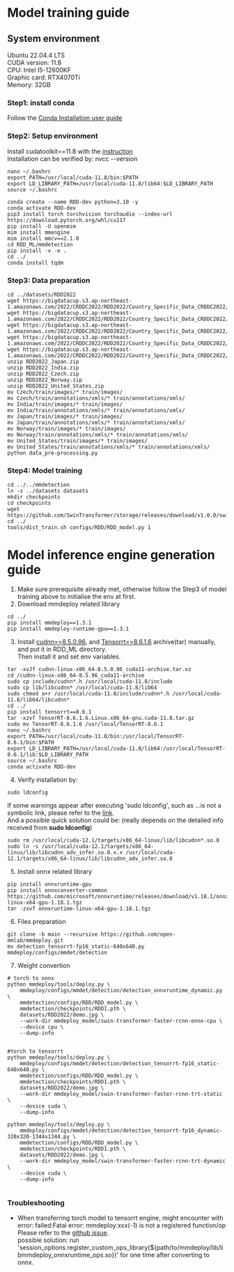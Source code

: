 # Model training guide

## **System environment**

Ubuntu 22.04.4 LTS\
CUDA version: 11.8\
CPU: Intel I5-12600KF\
Graphic card: RTX4070Ti\
Memory: 32GB

### Step1: install conda
Follow the [Conda Installation user guide](https://docs.conda.io/projects/conda/en/latest/user-guide/install/linux.html)
### Step2: Setup environment
Install cudatoolkit==11.8 with the [instruction](https://developer.nvidia.com/cuda-11-8-0-download-archive?target_os=Linux&target_arch=x86_64&Distribution=Ubuntu&target_version=22.04&target_type=runfile_local) \
Installation can be verified by: nvcc --version
```
nano ~/.bashrc
export PATH=/usr/local/cuda-11.8/bin:$PATH
export LD_LIBRARY_PATH=/usr/local/cuda-11.8/lib64:$LD_LIBRARY_PATH
source ~/.bashrc
```
```
conda create --name RDD-dev python=3.10 -y
conda activate RDD-dev
pip3 install torch torchvision torchaudio --index-url https://download.pytorch.org/whl/cu117
pip install -U openmim
mim install mmengine
mim install mmcv==2.1.0
cd RDD_ML/mmdetection
pip install -v -e .
cd ../
conda install tqdm
```

### Step3: Data preparation

```
cd ../datasets/RDD2022
wget https://bigdatacup.s3.ap-northeast-1.amazonaws.com/2022/CRDDC2022/RDD2022/Country_Specific_Data_CRDDC2022/RDD2022_Japan.zip
wget https://bigdatacup.s3.ap-northeast-1.amazonaws.com/2022/CRDDC2022/RDD2022/Country_Specific_Data_CRDDC2022/RDD2022_India.zip
wget https://bigdatacup.s3.ap-northeast-1.amazonaws.com/2022/CRDDC2022/RDD2022/Country_Specific_Data_CRDDC2022/RDD2022_Czech.zip
wget https://bigdatacup.s3.ap-northeast-1.amazonaws.com/2022/CRDDC2022/RDD2022/Country_Specific_Data_CRDDC2022/RDD2022_Norway.zip
wget https://bigdatacup.s3.ap-northeast-1.amazonaws.com/2022/CRDDC2022/RDD2022/Country_Specific_Data_CRDDC2022/RDD2022_United_States.zip
unzip RDD2022_Japan.zip
unzip RDD2022_India.zip
unzip RDD2022_Czech.zip
unzip RDD2022_Norway.zip
unzip RDD2022_United_States.zip
mv Czech/train/images/* train/images/
mv Czech/train/annotations/xmls/* train/annotations/xmls/
mv India/train/images/* train/images/
mv India/train/annotations/xmls/* train/annotations/xmls/
mv Japan/train/images/* train/images/
mv Japan/train/annotations/xmls/* train/annotations/xmls/
mv Norway/train/images/* train/images/
mv Norway/train/annotations/xmls/* train/annotations/xmls/
mv United_States/train/images/* train/images/
mv United_States/train/annotations/xmls/* train/annotations/xmls/
python data_pre-processing.py
```

### Step4: Model training

```
cd ../../mmdetection
ln -s ../datasets datasets
mkdir checkpoints
cd checkpoints
wget https://github.com/SwinTransformer/storage/releases/download/v1.0.0/swin_large_patch4_window7_224_22k.pth
cd ../
tools/dist_train.sh configs/RDD/RDD_model.py 1
```
# Model inference engine generation guide

1. Make sure prerequisite already met, otherwise follow the Step3 of model training above to initialise the env at first.
2. Download mmdeploy related library
```
cd ../
pip install mmdeploy==1.3.1
pip install mmdeploy-runtime-gpu==1.3.1
```
3. Install [cudnn==8.5.0.96](https://developer.nvidia.com/compute/cudnn/secure/8.5.0/local_installers/11.7/cudnn-linux-x86_64-8.5.0.96_cuda11-archive.tar.xz), and [Tensorrt==8.6.1.6](https://developer.nvidia.com/downloads/compute/machine-learning/tensorrt/secure/8.6.1/tars/TensorRT-8.6.1.6.Linux.x86_64-gnu.cuda-11.8.tar.gz) archive(tar) manually, and put it in RDD_ML directory. \
Then install it and set env variables.
```
tar -xvJf cudnn-linux-x86_64-8.5.0.96_cuda11-archive.tar.xz
cd /cudnn-linux-x86_64-8.5.96_cuda11-archive
sudo cp include/cudnn*.h /usr/local/cuda-11.8/include
sudo cp lib/libcudnn* /usr/local/cuda-11.8/lib64
sudo chmod a+r /usr/local/cuda-11.8/include/cudnn*.h /usr/local/cuda-11.8/lib64/libcudnn*
cd ../
pip install tensorrt==8.6.1
tar -xzvf TensorRT-8.6.1.6.Linux.x86_64-gnu.cuda-11.8.tar.gz
sudo mv TensorRT-8.6.1.6 /usr/local/TensorRT-8.6.1
nano ~/.bashrc
export PATH=/usr/local/cuda-11.8/bin:/usr/local/TensorRT-8.6.1/bin:$PATH
export LD_LIBRARY_PATH=/usr/local/cuda-11.8/lib64:/usr/local/TensorRT-8.6.1/lib:$LD_LIBRARY_PATH
source ~/.bashrc
conda activate RDD-dev
```
4. Verify installation by:
```
sudo ldconfig
```
If some warnings appear after executing 'sudo ldconfig', such as ...is not a symbolic link, please refer to the [link](https://queirozf.com/entries/installing-cuda-tk-and-tensorflow-on-a-clean-ubuntu-16-04-install#-sbin-ldconfig-real-usr-local-cuda-lib64-libcudnn-so-5-is-not-a-symbolic-link). \
And a possible quick solution could be: (really depends on the detailed info received from **sudo ldconfig**)
```
sudo rm /usr/local/cuda-12.1/targets/x86_64-linux/lib/libcudnn*.so.8
sudo ln -s /usr/local/cuda-12.1/targets/x86_64-linux/lib/libcudnn_adv_infer.so.8.x.x /usr/local/cuda-12.1/targets/x86_64-linux/lib/libcudnn_adv_infer.so.8
```
5. Install onnx related library
```
pip install onnxruntime-gpu
pip install onnxconverter-common
https://github.com/microsoft/onnxruntime/releases/download/v1.18.1/onnxruntime-linux-x64-gpu-1.18.1.tgz
tar -zxvf onnxruntime-linux-x64-gpu-1.18.1.tgz
```
6. Files preparation
```
git clone -b main --recursive https://github.com/open-mmlab/mmdeploy.git
mv detection_tensorrt-fp16_static-640x640.py mmdeploy/configs/mmdet/detection
```
7. Weight convertion

```
# torch to onnx
python mmdeploy/tools/deploy.py \
    mmdeploy/configs/mmdet/detection/detection_onnxruntime_dynamic.py \
    mmdetection/configs/RDD/RDD_model.py \
    mmdetection/checkpoints/RDD1.pth \
    datasets/RDD2022/demo.jpg \
    --work-dir mmdeploy_model/swin-transformer-faster-rcnn-onnx-cpu \
    --device cpu \
    --dump-info


#torch to tensorrt
python mmdeploy/tools/deploy.py \
    mmdeploy/configs/mmdet/detection/detection_tensorrt-fp16_static-640x640.py \
    mmdetection/configs/RDD/RDD_model.py \
    mmdetection/checkpoints/RDD1.pth \
    datasets/RDD2022/demo.jpg \
    --work-dir mmdeploy_model/swin-transformer-faster-rcnn-trt-static \
    --device cuda \
    --dump-info

python mmdeploy/tools/deploy.py \
    mmdeploy/configs/mmdet/detection/detection_tensorrt-fp16_dynamic-320x320-1344x1344.py \
    mmdetection/configs/RDD/RDD_model.py \
    mmdetection/checkpoints/RDD1.pth \
    datasets/RDD2022/demo.jpg \
    --work-dir mmdeploy_model/swin-transformer-faster-rcnn-trt-dynamic \
    --device cuda \
    --dump-info


```
### Troubleshooting
- When transferring torch model to tensorrt engine, might encounter with error: failed:Fatal error: mmdeploy:xxx(-1) is not a registered function/op \
Please refer to the [github issue](https://github.com/open-mmlab/mmdeploy/issues/2377). \
possible solution: run 'session_options.register_custom_ops_library(${path/to/mmdeploy/lib/libmmdeploy_onnxruntime_ops.so})' for one time after converting to onnx.

